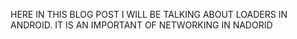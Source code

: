 HERE IN THIS BLOG POST I WILL BE TALKING ABOUT LOADERS IN ANDROID. IT IS AN IMPORTANT OF NETWORKING IN NADORID 
